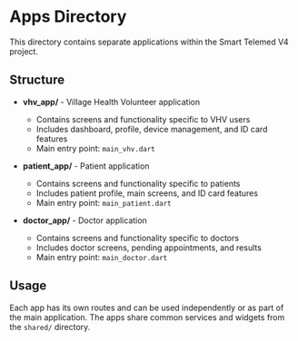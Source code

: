 # Apps Directory

This directory contains separate applications within the Smart Telemed V4 project.

## Structure

- **vhv_app/** - Village Health Volunteer application
  - Contains screens and functionality specific to VHV users
  - Includes dashboard, profile, device management, and ID card features
  - Main entry point: `main_vhv.dart`

- **patient_app/** - Patient application  
  - Contains screens and functionality specific to patients
  - Includes patient profile, main screens, and ID card features
  - Main entry point: `main_patient.dart`

- **doctor_app/** - Doctor application
  - Contains screens and functionality specific to doctors
  - Includes doctor screens, pending appointments, and results
  - Main entry point: `main_doctor.dart`

## Usage

Each app has its own routes and can be used independently or as part of the main application. The apps share common services and widgets from the `shared/` directory.